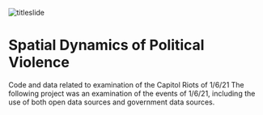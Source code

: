 ![titleslide](https://user-images.githubusercontent.com/11355874/127544812-c43989fe-1d46-4abb-88d2-7dea0b8ac924.jpg)
# Spatial Dynamics of Political Violence
Code and data related to examination of the Capitol Riots of 1/6/21
The following project was an examination of the events of 1/6/21, including the use of both open data sources and government data sources.
